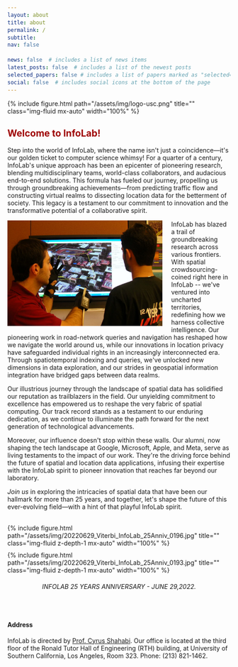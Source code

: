 ```yaml
---
layout: about
title: about
permalink: /
subtitle: 
nav: false

news: false  # includes a list of news items
latest_posts: false  # includes a list of the newest posts
selected_papers: false # includes a list of papers marked as "selected={true}"
social: false  # includes social icons at the bottom of the page
---
```


<div class="row">
  <div class="col-sm mt-2 mt-md-0" style="margin-bottom: 0px;">
  </div>
  <div class="col-sm mt-2 mt-md-0" style="margin-bottom: 0px; padding-top: 0px;">
   <div class="text-center">
        {% include figure.html path="/assets/img/logo-usc.png" title="" class="img-fluid mx-auto" width="100%" %}
    </div>
  </div>
</div>

<h2 style="color: #9e0000; "> <b>Welcome to <b>InfoLab</b>!</b></h2>


Step into the world of InfoLab, where the name isn't just a coincidence—it's our golden ticket to computer science whimsy! For a quarter of a century, InfoLab's unique approach has been an epicenter of pioneering research, blending multidisciplinary teams, world-class collaborators, and audacious end-to-end solutions. This formula has fueled our journey, propelling us through groundbreaking achievements—from predicting traffic flow and constructing virtual realms to dissecting location data for the betterment of society. This legacy is a testament to our commitment to innovation and the transformative potential of a collaborative spirit. 

<div style="float: left; margin-right: 20px; z-depth-1;">
    <img src="/assets/img/geodec.webp" width="350" height="auto">
</div>

InfoLab has blazed a trail of groundbreaking research across various frontiers. With spatial crowdsourcing-coined right here in InfoLab -- we've ventured into uncharted territories, redefining how we harness collective intelligence. Our pioneering work in road-network queries and navigation has reshaped how we navigate the world around us, while our innovations in location privacy have safeguarded individual rights in an increasingly interconnected era. Through spatiotemporal indexing and queries, we've unlocked new dimensions in data exploration, and our strides in geospatial information integration have bridged gaps between data realms.

Our illustrious journey through the landscape of spatial data has solidified our reputation as trailblazers in the field. Our unyielding commitment to excellence has empowered us to reshape the very fabric of spatial computing. Our track record stands as a testament to our enduring dedication, as we continue to illuminate the path forward for the next generation of technological advancements. 

Moreover, our influence doesn't stop within these walls. Our alumni, now shaping the tech landscape at Google, Microsoft, Apple, and Meta, serve as living testaments to the impact of our work. They're the driving force behind the future of spatial and location data applications, infusing their expertise with the InfoLab spirit to pioneer innovation that reaches far beyond our laboratory. 

*Join us* in exploring the intricacies of spatial data that have been our hallmark for more than 25 years, and together, let's shape the future of this ever-evolving field—with a hint of that playful InfoLab spirit.

<br>

<div class="row">
  <div class="col-sm mt-2 mt-md-0" style="margin-bottom: 10px;">
    <div class="text-left">
        {% include figure.html path="/assets/img/20220629_Viterbi_InfoLab_25Anniv_0196.jpg" title="" class="img-fluid z-depth-1 mx-auto" width="100%" %}
    </div>
  </div>
  <div class="col-sm mt-2 mt-md-0" style="margin-bottom: 0px;">
   <div class="text-center">
        {% include figure.html path="/assets/img/20220629_Viterbi_InfoLab_25Anniv_0193.jpg" title="" class="img-fluid z-depth-1 mx-auto" width="100%" %}
    </div>
  </div>
</div>
<figcaption style="text-align: center;"><h6>INFOLAB 25 YEARS ANNIVERSARY - JUNE 29,2022.</h6>

</figcaption>


<br>

#### Address

InfoLab is directed by [Prof. Cyrus Shahabi](https://infolab.usc.edu/Shahabi/index.html). Our office is located at the third floor of the Ronald Tutor Hall of Engineering (RTH) building, at University of Southern California, Los Angeles, Room 323. Phone: (213) 821-1462.

